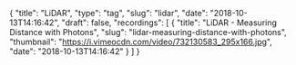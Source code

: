 {
  "title": "LiDAR",
  "type": "tag",
  "slug": "lidar",
  "date": "2018-10-13T14:16:42",
  "draft": false,
  "recordings": [
    {
      "title": "LiDAR - Measuring Distance with Photons",
      "slug": "lidar-measuring-distance-with-photons",
      "thumbnail": "https://i.vimeocdn.com/video/732130583_295x166.jpg",
      "date": "2018-10-13T14:16:42"
    }
  ]
}